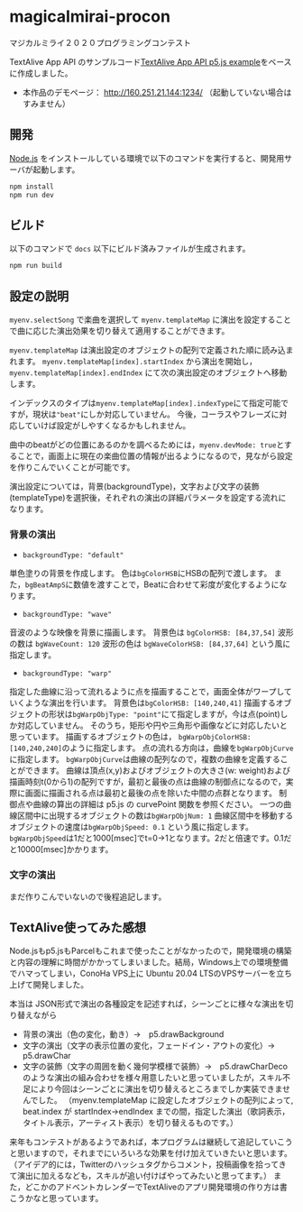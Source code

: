 # magicalmirai-procon
マジカルミライ２０２０プログラミングコンテスト

TextAlive App API のサンプルコード[TextAlive App API p5.js example](https://github.com/TextAliveJp/textalive-app-p5js)をベースに作成しました。

- 本作品のデモページ： http://160.251.21.144:1234/ （起動していない場合はすみません）


## 開発

[Node.js](https://nodejs.org/) をインストールしている環境で以下のコマンドを実行すると、開発用サーバが起動します。

```sh
npm install
npm run dev
```

## ビルド

以下のコマンドで `docs` 以下にビルド済みファイルが生成されます。

```sh
npm run build
```

## 設定の説明

`myenv.selectSong` で楽曲を選択して
`myenv.templateMap` に演出を設定することで曲に応じた演出効果を切り替えて適用することができます。

`myenv.templateMap` は演出設定のオブジェクトの配列で定義された順に読み込まれます。
`myenv.templateMap[index].startIndex` から演出を開始し，
`myenv.templateMap[index].endIndex` にて次の演出設定のオブジェクトへ移動します。

インデックスのタイプは`myenv.templateMap[index].indexType`にて指定可能ですが，現状は`"beat"`にしか対応していません。
今後，コーラスやフレーズに対応していけば設定がしやすくなるかもしれません。

曲中のbeatがどの位置にあるのかを調べるためには，`myenv.devMode: true`とすることで，画面上に現在の楽曲位置の情報が出るようになるので，見ながら設定を作りこんでいくことが可能です。

演出設定については，背景(backgroundType)，文字および文字の装飾(templateType)を選択後，それぞれの演出の詳細パラメータを設定する流れになります。

### 背景の演出

- `backgroundType: "default"`

単色塗りの背景を作成します。
色は`bgColorHSB`にHSBの配列で渡します。
また，`bgBeatAmpS`に数値を渡すことで，Beatに合わせて彩度が変化するようになります。

- `backgroundType: "wave"`

音波のような映像を背景に描画します。
背景色は `bgColorHSB: [84,37,54]`
波形の数は `bgWaveCount: 120`
波形の色は `bgWaveColorHSB: [84,37,64]`
という風に指定します。

- `backgroundType: "warp"`

指定した曲線に沿って流れるように点を描画することで，画面全体がワープしていくような演出を行います。
背景色は`bgColorHSB: [140,240,41]`
描画するオブジェクトの形状は`bgWarpObjType: "point"`にて指定しますが，今は点(point)しか対応していません。
そのうち，矩形や円や三角形や画像などに対応したいと思っています。
描画するオブジェクトの色は， `bgWarpObjColorHSB: [140,240,240]`のように指定します。
点の流れる方向は，曲線を`bgWarpObjCurve`に指定します。
`bgWarpObjCurve`は曲線の配列なので，複数の曲線を定義することができます。
曲線は頂点(x,y)およびオブジェクトの大きさ(w: weight)および描画時刻t(0から1)の配列ですが，最初と最後の点は曲線の制御点になるので，実際に画面に描画される点は最初と最後の点を除いた中間の点群となります。
制御点や曲線の算出の詳細は p5.js の curvePoint 関数を参照ください。
一つの曲線区間中に出現するオブジェクトの数は`bgWarpObjNum: 1`
曲線区間中を移動するオブジェクトの速度は`bgWarpObjSpeed: 0.1`
という風に指定します。
`bgWarpObjSpeed`は1だと1000[msec]でt=0→1となります。2だと倍速です。0.1だと10000[msec]かかります。

### 文字の演出

まだ作りこんでいないので後程追記します。

## TextAlive使ってみた感想

Node.jsもp5.jsもParcelもこれまで使ったことがなかったので，開発環境の構築と内容の理解に時間がかかってしまいました。結局，Windows上での環境整備でハマってしまい，ConoHa VPS上に Ubuntu 20.04 LTSのVPSサーバーを立ち上げて開発しました。

本当は JSON形式で演出の各種設定を記述すれば，シーンごとに様々な演出を切り替えながら
- 背景の演出（色の変化，動き）→　p5.drawBackground
- 文字の演出（文字の表示位置の変化，フェードイン・アウトの変化）→　p5.drawChar
- 文字の装飾（文字の周囲を動く幾何学模様で装飾）→　p5.drawCharDeco
のような演出の組み合わせを様々用意したいと思っていましたが，スキル不足により今回はシーンごとに演出を切り替えるところまでしか実装できませんでした。
（myenv.templateMap に設定したオブジェクトの配列によって, beat.index が startIndex→endIndex までの間，指定した演出（歌詞表示，タイトル表示，アーティスト表示）を切り替えるものです。）

来年もコンテストがあるようであれば，本プログラムは継続して追記していこうと思いますので，それまでにいろいろな効果を付け加えていきたいと思います。（アイデア的には，Twitterのハッシュタグからコメント，投稿画像を拾ってきて演出に加えるなども，スキルが追い付けばやってみたいと思ってます。）
また，どこかのアドベントカレンダーでTextAliveのアプリ開発環境の作り方は書こうかなと思っています。



